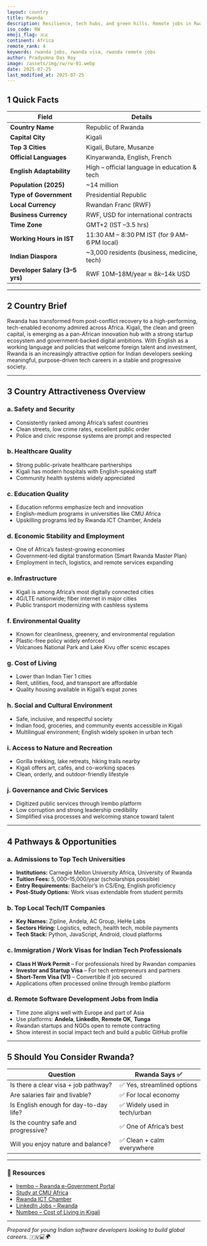 ```yaml
---
layout: country
title: Rwanda
description: Resilience, tech hubs, and green hills. Remote jobs in Rwanda. Trilp AI curated info. Indians in Rwanda.
iso_code: RW
emoji_flag: 🇷🇼
continent: Africa
remote_rank: 4
keywords: rwanda jobs, rwanda visa, rwanda remote jobs
author: Pradyumna Das Roy
image: /assets/img/rw/rw-01.webp
date: 2025-07-25
last_modified_at: 2025-07-25
---
```


## 1 Quick Facts

| Field                          | Details                                      |
| ------------------------------ | -------------------------------------------- |
| **Country Name**               | Republic of Rwanda                           |
| **Capital City**               | Kigali                                       |
| **Top 3 Cities**               | Kigali, Butare, Musanze                      |
| **Official Languages**         | Kinyarwanda, English, French                 |
| **English Adaptability**       | High – official language in education & tech |
| **Population (2025)**          | ~14 million                                  |
| **Type of Government**         | Presidential Republic                        |
| **Local Currency**             | Rwandan Franc (RWF)                          |
| **Business Currency**          | RWF, USD for international contracts         |
| **Time Zone**                  | GMT+2 (IST –3.5 hrs)                         |
| **Working Hours in IST**       | 11:30 AM – 8:30 PM IST (for 9 AM–6 PM local) |
| **Indian Diaspora**            | ~3,000 residents (business, medicine, tech)  |
| **Developer Salary (3–5 yrs)** | RWF 10M–18M/year ≈ $8k–$14k USD              |

---

## 2 Country Brief

Rwanda has transformed from post-conflict recovery to a high-performing, tech-enabled economy admired across Africa. Kigali, the clean and green capital, is emerging as a pan-African innovation hub with a strong startup ecosystem and government-backed digital ambitions. With English as a working language and policies that welcome foreign talent and investment, Rwanda is an increasingly attractive option for Indian developers seeking meaningful, purpose-driven tech careers in a stable and progressive society.

---

## 3 Country Attractiveness Overview

### a. Safety and Security

- Consistently ranked among Africa’s safest countries
- Clean streets, low crime rates, excellent public order
- Police and civic response systems are prompt and respected

### b. Healthcare Quality

- Strong public-private healthcare partnerships
- Kigali has modern hospitals with English-speaking staff
- Community health systems widely appreciated

### c. Education Quality

- Education reforms emphasize tech and innovation
- English-medium programs in universities like CMU Africa
- Upskilling programs led by Rwanda ICT Chamber, Andela

### d. Economic Stability and Employment

- One of Africa’s fastest-growing economies
- Government-led digital transformation (Smart Rwanda Master Plan)
- Employment in tech, logistics, and remote services expanding

### e. Infrastructure

- Kigali is among Africa’s most digitally connected cities
- 4G/LTE nationwide; fiber internet in major cities
- Public transport modernizing with cashless systems

### f. Environmental Quality

- Known for cleanliness, greenery, and environmental regulation
- Plastic-free policy widely enforced
- Volcanoes National Park and Lake Kivu offer scenic escapes

### g. Cost of Living

- Lower than Indian Tier 1 cities
- Rent, utilities, food, and transport are affordable
- Quality housing available in Kigali’s expat zones

### h. Social and Cultural Environment

- Safe, inclusive, and respectful society
- Indian food, groceries, and community events accessible in Kigali
- Multilingual environment; English widely spoken in urban tech

### i. Access to Nature and Recreation

- Gorilla trekking, lake retreats, hiking trails nearby
- Kigali offers art, cafés, and co-working spaces
- Clean, orderly, and outdoor-friendly lifestyle

### j. Governance and Civic Services

- Digitized public services through Irembo platform
- Low corruption and strong leadership credibility
- Simplified visa processes and welcoming stance toward talent

---

## 4 Pathways & Opportunities

### a. Admissions to Top Tech Universities

- **Institutions:** Carnegie Mellon University Africa, University of Rwanda
- **Tuition Fees:** $5,000–$15,000/year (scholarships possible)
- **Entry Requirements:** Bachelor’s in CS/Eng, English proficiency
- **Post-Study Options:** Work visas extendable from student permits

### b. Top Local Tech/IT Companies

- **Key Names:** Zipline, Andela, AC Group, HeHe Labs
- **Sectors Hiring:** Logistics, edtech, health tech, mobile payments
- **Tech Stack:** Python, JavaScript, Android, cloud platforms

### c. Immigration / Work Visas for Indian Tech Professionals

- **Class H Work Permit** – For professionals hired by Rwandan companies
- **Investor and Startup Visa** – For tech entrepreneurs and partners
- **Short-Term Visa (V1)** – Convertible if job secured
- Applications often processed online through Irembo platform

### d. Remote Software Development Jobs from India

- Time zone aligns well with Europe and part of Asia
- Use platforms: **Andela**, **LinkedIn**, **Remote OK**, **Tunga**
- Rwandan startups and NGOs open to remote contracting
- Show interest in social impact tech and build a public GitHub profile

---

## 5 Should You Consider Rwanda?

| Question                               | Rwanda Says ✅               |
| -------------------------------------- | ---------------------------- |
| Is there a clear visa + job pathway?   | ✅ Yes, streamlined options  |
| Are salaries fair and livable?         | ✅ For local economy         |
| Is English enough for day-to-day life? | ✅ Widely used in tech/urban |
| Is the country safe and progressive?   | ✅ One of Africa’s best      |
| Will you enjoy nature and balance?     | ✅ Clean + calm everywhere   |

---

### 🔗 Resources

- [Irembo – Rwanda e-Government Portal](https://irembo.gov.rw/)
- [Study at CMU Africa](https://www.africa.engineering.cmu.edu/)
- [Rwanda ICT Chamber](https://www.rwandict.rw/)
- [LinkedIn Jobs – Rwanda](https://www.linkedin.com/jobs/search/?location=Rwanda)
- [Numbeo – Cost of Living in Kigali](https://www.numbeo.com/cost-of-living/in/Kigali)

---

_Prepared for young Indian software developers looking to build global careers. 🇮🇳💻🌍_
